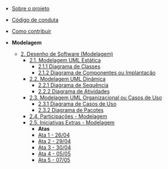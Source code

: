 <!-- docs/_sidebar.md -->

- [Sobre o projeto](/)

- [Código de conduta](/)

- [Como contribuir](/)

- **Modelagem**
  - [2. Desenho de Software (Modelagem)](./Modelagem/2.Modelagem.md)
    - [2.1. Modelagem UML Estática](./Modelagem/Estatica/2.1.ModelagemEstatica.md)
      - [2.1.1 Diagrama de Classes](./Modelagem/Estatica/Classes.md)
      - [2.1.2 Diagrama de Componentes ou Implantação](./Modelagem/Estatica/Decidir.md)
    - [2.2. Modelagem UML Dinâmica](./Modelagem/Dinamica/2.2.ModelagemDinamica.md)
      - [2.2.1 Diagrama de Sequência](./Modelagem/Dinamica/Sequencia.md)
      - [2.2.2 Diagrama de Atividades](./Modelagem/Dinamica/Atividades.md)
    - [2.3. Modelagem UML Organizacional ou Casos de Uso](./Modelagem/Organizacional/2.3.ModelagemOrganizacionalCasosDeUso.md)
      - [2.3.1 Diagrama de Casos de Uso](./Modelagem/Organizacional/CasosDeUso.md)
      - [2.3.2 Diagrama de Pacotes](./Modelagem/Organizacional/Pacotes.md)
    - [2.4. Participações - Modelagem](./Modelagem/Participacoes/2.4.ParticipacoesModelagem.md)
    - [2.5. Iniciativas Extras - Modelagem](./Modelagem/Extra/2.5.IniciativasExtras.md)
      - **Atas**
      - [Ata 1 - 26/04](./Modelagem/Extra/Atas/ata1.md)
      - [Ata 2 - 29/04](./Modelagem/Extra/Atas/ata2.md)
      - [Ata 3 - 30/04](./Modelagem/Extra/Atas/ata3.md)
      - [Ata 4 - 05/05](./Modelagem/Extra/Atas/ata4.md)
      - [Ata 5 - 07/05](./Modelagem/Extra/Atas/ata5.md)
